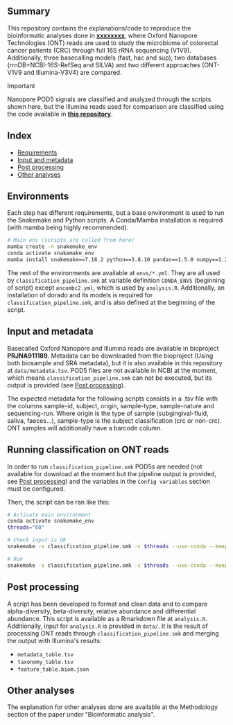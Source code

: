 ## Summary
This repository contains the explanations/code to reproduce the bioinformatic analyses done in [**xxxxxxxx**](https://doi.org/xxxxxxxxx), where Oxford Nanopore Technologies (ONT) reads are used to study the microbiome of colorectal cancer patients (CRC) through full 16S rRNA sequencing (V1V9). Additionally, three basecalling models (fast, hac and sup), two databases (rrnDB+NCBI-16S-RefSeq and SILVA) and two different approaches (ONT-V1V9 and Illumina-V3V4) are compared.

> [!IMPORTANT]
> Nanopore POD5 signals are classified and analyzed through the scripts shown here, but the Illumina reads used for comparison are classified using the code available in [**this repository**](https://github.com/Pablo-Aja-Macaya/CRC-16S-study).

## Index
- [Requirements](#requirements)
- [Input and metadata](#input-and-metadata)
- [Post processing](#post-processing)
- [Other analyses](#other-analyses)

## Environments
Each step has different requirements, but a base environment is used to run the Snakemake and Python scripts. A Conda/Mamba installation is required (with mamba being highly recommended).

```sh
# Main env (scripts are called from here)
mamba create -n snakemake_env
conda activate snakemake_env
mamba install snakemake==7.18.2 python==3.8.10 pandas==1.5.0 numpy==1.23.1 colorama matplotlib seaborn
```

The rest of the environments are available at `envs/*.yml`. They are all used by `classification_pipeline.smk` at variable definition `CONDA_ENVS` (beginning of script) except `ancombc2.yml`, which is used by `analysis.R`. Additionally, an installation of dorado and its models is required for `classification_pipeline.smk`, and is also defined at the beginning of the script.

## Input and metadata

Basecalled Oxford Nanopore and Illumina reads are available in bioproject **PRJNA911189**. Metadata can be downloaded from the bioproject (Using both biosample and SRA metadata), but it is also available in this repository at `data/metadata.tsv`. POD5 files are not available in NCBI at the moment, which means `classification_pipeline.smk` can not be executed, but its output is provided (see [Post processing](#post-processing)).

The expected metadata for the following scripts consists in a .tsv file with the columns sample-id, subject, origin, sample-type, sample-nature and sequencing-run. Where origin is the type of sample (subgingival-fluid, saliva, faeces...), sample-type is the subject classification (crc or non-crc). ONT samples will additionally have a barcode column.

## Running classification on ONT reads

In order to run `classification_pipeline.smk` POD5s are needed (not available for download at the moment but the pipeline output is provided, see [Post processing](#post-processing)) and the variables in the `Config variables` section must be configured.

Then, the script can be ran like this:

```sh
# Activate main environment
conda activate snakemake_env 
threads="60"

# Check input is OK
snakemake -s classification_pipeline.smk -c $threads --use-conda --keep-going -n

# Run
snakemake -s classification_pipeline.smk -c $threads --use-conda --keep-going
```


## Post processing
A script has been developed to format and clean data and to compare alpha-diversity, beta-diversity, relative abundance and differential abundance. This script is available as a Rmarkdown file at `analysis.R`. Additionally, input for `analysis.R` is provided in `data/`. It is the result of processing ONT reads through `classification_pipeline.smk` and merging the output with Illumina's results:
- `metadata_table.tsv` 
- `taxonomy_table.tsv`
- `feature_table.biom.json`

<!-- <p align="center">
  <img src="post-processing/examples.png">
</p> -->

## Other analyses
The explanation for other analyses done are available at the Methodology section of the paper under "Bioinformatic analysis". 
